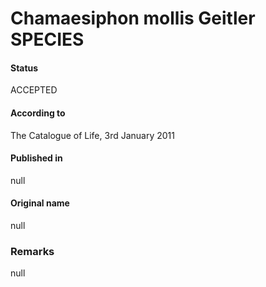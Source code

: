 Chamaesiphon mollis Geitler SPECIES
=======

#### Status
ACCEPTED

#### According to
The Catalogue of Life, 3rd January 2011

#### Published in
null

#### Original name
null

### Remarks
null